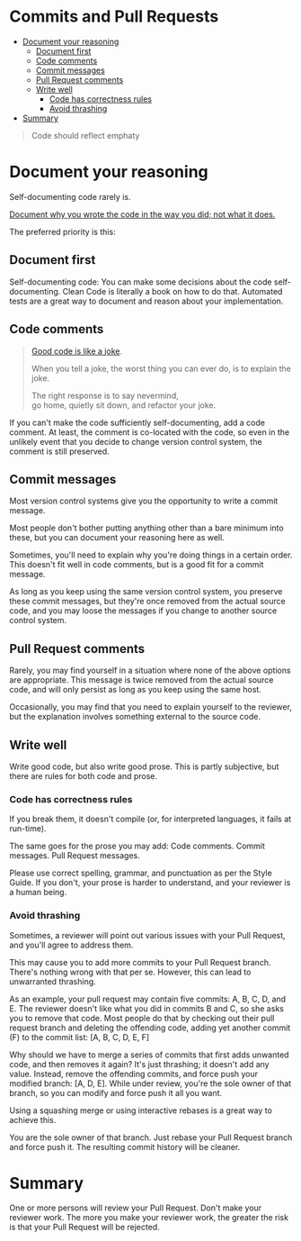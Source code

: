 <h1>Commits and Pull Requests</h1>

- [Document your reasoning](#document-your-reasoning)
  - [Document first](#document-first)
  - [Code comments](#code-comments)
  - [Commit messages](#commit-messages)
  - [Pull Request comments](#pull-request-comments)
  - [Write well](#write-well)
    - [Code has correctness rules](#code-has-correctness-rules)
    - [Avoid thrashing](#avoid-thrashing)
- [Summary](#summary)

> Code should reflect emphaty

# Document your reasoning

Self-documenting code rarely is.

[Document why you wrote the code in the way you did; not what it does.](https://www.youtube.com/watch?v=Bf7vDBBOBUA)

The preferred priority is this:

## Document first

Self-documenting code: You can make some decisions about the code self-documenting. Clean Code is literally a book on how to do that.
Automated tests are a great way to document and reason about your implementation.

## Code comments

> [Good code is like a joke](https://www.youtube.com/watch?v=llGgO74uXMI&t=4365s).</br>
>
> When you tell a joke, the worst thing you can ever do, is to explain the joke.
>
> The right response is to say nevermind,</br>
> go home, quietly sit down, and refactor your joke.

If you can't make the code sufficiently self-documenting, add a code comment. At least, the comment is co-located with the code, so even in the unlikely event that you decide to change version control system, the comment is still preserved.

## Commit messages

Most version control systems give you the opportunity to write a commit message.

Most people don't bother putting anything other than a bare minimum into these, but you can document your reasoning here as well.

Sometimes, you'll need to explain why you're doing things in a certain order. This doesn't fit well in code comments, but is a good fit for a commit message.

As long as you keep using the same version control system, you preserve these commit messages, but they're once removed from the actual source code, and you may loose the messages if you change to another source control system.

## Pull Request comments

Rarely, you may find yourself in a situation where none of the above options are appropriate. This message is twice removed from the actual source code, and will only persist as long as you keep using the same host.

Occasionally, you may find that you need to explain yourself to the reviewer, but the explanation involves something external to the source code.

## Write well

Write good code, but also write good prose. This is partly subjective, but there are rules for both code and prose.

### Code has correctness rules

If you break them, it doesn't compile (or, for interpreted languages, it fails at run-time).

The same goes for the prose you may add: Code comments. Commit messages. Pull Request messages.

Please use correct spelling, grammar, and punctuation as per the Style Guide. If you don't, your prose is harder to understand, and your reviewer is a human being.

### Avoid thrashing

Sometimes, a reviewer will point out various issues with your Pull Request, and you'll agree to address them.

This may cause you to add more commits to your Pull Request branch. There's nothing wrong with that per se. However, this can lead to unwarranted thrashing.

As an example, your pull request may contain five commits: A, B, C, D, and E. The reviewer doesn't like what you did in commits B and C, so she asks you to remove that code. Most people do that by checking out their pull request branch and deleting the offending code, adding yet another commit (F) to the commit list: [A, B, C, D, E, F]

Why should we have to merge a series of commits that first adds unwanted code, and then removes it again? It's just thrashing; it doesn't add any value.
Instead, remove the offending commits, and force push your modified branch: [A, D, E]. While under review, you're the sole owner of that branch, so you can modify and force push it all you want.

Using a squashing merge or using interactive rebases is a great way to achieve this.

You are the sole owner of that branch. Just rebase your Pull Request branch and force push it. The resulting commit history will be cleaner.

# Summary

One or more persons will review your Pull Request. Don't make your reviewer work.
The more you make your reviewer work, the greater the risk is that your Pull Request will be rejected.
